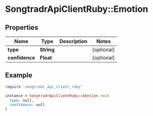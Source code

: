 # SongtradrApiClientRuby::Emotion

## Properties

| Name | Type | Description | Notes |
| ---- | ---- | ----------- | ----- |
| **type** | **String** |  | [optional] |
| **confidence** | **Float** |  | [optional] |

## Example

```ruby
require 'songtradr_api_client_ruby'

instance = SongtradrApiClientRuby::Emotion.new(
  type: null,
  confidence: null
)
```

